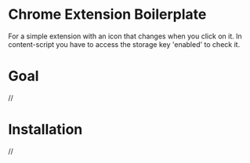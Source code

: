 # Chrome Extension Boilerplate

For a simple extension with an icon that changes when you click on it. In content-script you have to access the storage key 'enabled' to check it. 

# Goal

//

# Installation

//
